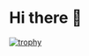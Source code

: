# Hi there 👋

[![trophy](https://github-profile-trophy.vercel.app/?username=glyad&theme=onedark)](https://github.com/ryo-ma/github-profile-trophy)
<!--
**glyad/glyad** is a ✨ _special_ ✨ repository because its `README.md` (this file) appears on your GitHub profile.

Here are some ideas to get you started:

- 🔭 I’m currently working on ...
- 🌱 I’m currently learning ...
- 👯 I’m looking to collaborate on ...
- 🤔 I’m looking for help with ...
- 💬 Ask me about ...
- 📫 How to reach me: ...
- 😄 Pronouns: ...
- ⚡ Fun fact: ...
-->

